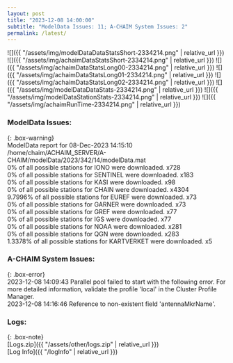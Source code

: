 ```yaml
---
layout: post
title: "2023-12-08 14:00:00"
subtitle: "ModelData Issues: 11; A-CHAIM System Issues: 2"
permalink: /latest/
---
```


![]({{ "/assets/img/modelDataDataStatsShort-2334214.png" | relative_url }})
![]({{ "/assets/img/achaimDataStatsShort-2334214.png" | relative_url }})
![]({{ "/assets/img/achaimDataStatsLong00-2334214.png" | relative_url }})
![]({{ "/assets/img/achaimDataStatsLong01-2334214.png" | relative_url }})
![]({{ "/assets/img/achaimDataStatsLong02-2334214.png" | relative_url }})
![]({{ "/assets/img/modelDataDataStats-2334214.png" | relative_url }})
![]({{ "/assets/img/modelDataStationStats-2334214.png" | relative_url }})
![]({{ "/assets/img/achaimRunTime-2334214.png" | relative_url }})


### ModelData Issues:  
  
{: .box-warning}  
 ModelData report for 08-Dec-2023 14:15:10   
 /home/chaim/ACHAIM_SERVER/A-CHAIM/modelData/2023/342/14/modelData.mat   
 0% of all possible stations for IONO were downloaded. x728   
 0% of all possible stations for SENTINEL were downloaded. x183   
 0% of all possible stations for KASI were downloaded. x98   
 0% of all possible stations for CHAIN were downloaded. x4304   
 9.7996% of all possible stations for EUREF were downloaded. x73   
 0% of all possible stations for GARNER were downloaded. x73   
 0% of all possible stations for GREF were downloaded. x77   
 0% of all possible stations for IGS were downloaded. x77   
 0% of all possible stations for NOAA were downloaded. x281   
 0% of all possible stations for QGN were downloaded. x283   
 1.3378% of all possible stations for KARTVERKET were downloaded. x5   
  
### A-CHAIM System Issues:  
  
{: .box-error}  
2023-12-08 14:09:43 Parallel pool failed to start with the following error. For more detailed information, validate the profile 'local' in the Cluster Profile Manager.  
2023-12-08 14:16:46 Reference to non-existent field 'antennaMkrName'.  

### Logs:  
  
{: .box-note}  
[Logs.zip]({{ "/assets/other/logs.zip" | relative_url }})  
[Log Info]({{ "/logInfo" | relative_url }})  

